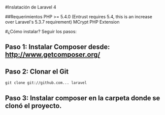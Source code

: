 #Inslatación de Laravel 4

##Requerimientos
PHP >= 5.4.0 (Entrust requires 5.4, this is an increase over Laravel's 5.3.7 requirement)
MCrypt PHP Extension

#¿Cómo instalar?
Seguir los pasos:

## Paso 1: Instalar Composer desde: http://www.getcomposer.org/
## Paso 2: Clonar el Git

    git clone git://github.com... laravel
    
## Paso 3: Instalar composer en la carpeta donde se clonó el proyecto.
